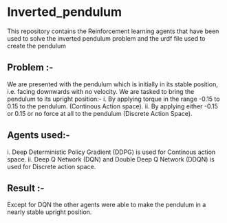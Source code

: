 # Inverted_pendulum

This repository contains the Reinforcement learning agents that have been used to solve the inverted pendulum problem and the urdf file used to create the pendulum

## Problem :- 
We are presented with the pendulum which is initially in its stable position, i.e. facing downwards with no velocity.
We are tasked to bring the pendulum to its upright position:-
i. By applying torque in the range -0.15 to 0.15 to the pendulum. (Continous Action space).
ii. By applying either -0.15 or 0.15 or no force at all to the pendulum (Discrete Action Space).

## Agents used:-
i. Deep Deterministic Policy Gradient (DDPG) is used for Continous action space.
ii. Deep Q Network (DQN) and Double Deep Q Network (DDQN) is used for Discrete action space.

## Result :-
Except for DQN the other agents were able to make the pendulum in a nearly stable upright position.
